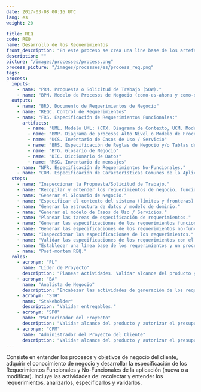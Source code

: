 ```yaml
---
date: 2017-03-08 00:16 UTC
lang: es
weight: 20

title: REQ
code: REQ
name: Desarrollo de los Requerimientos
front_description: "En este proceso se crea una line base de los artefactos que darán soporte el entendimiento de los objetivos y procesos de negocio del cliente, adquiriendo el conocimiento de negocio y desarrollando las Especificaciones de los Requerimientos Funcionales y No-Funcionales para la Aplicación (nueva o a modificar). Esto con apego y consistencia con el alcance original del proyecto definido en la Solicitud de Trabajo (SOW)."
description: ""
picture: "/images/processes/process.png"
process_picture: "/images/processes/es/process_req.png"
tags:
process:
  inputs:
    - name: "PRM. Propuesta o Solicitud de Trabajo (SOW)."
    - name: "BPM. Modelo de Procesos de Negocio (como-es-ahora y como-deberá-ser) [opcional]."
  outputs:
    - name: "BRD. Documento de Requerimientos de Negocio"
    - name: "REQC. Control de Requerimientos"
    - name: "FRS. Especificación de Requerimientos Funcionales:"
      artifacts:
        - name: "UML. Modelo UML: (CTX. Diagrama de Contexto, UCM. Modelo de Casos de Uso / Servicio, DOM. Modelo de Dominio)"
        - name: "BMP. Diagrama de procesos Alto Nivel o Modelo de Procesos de Negocio"
        - name: "UCS. Inventario de Casos de Uso / Servicio"
        - name: "BRS. Especificación de Reglas de Negocio y/o Tablas de decisión"
        - name: "BTG. Glosario de Negocio"
        - name: "DIC. Diccionario de Datos"
        - name: "MSG. Inventario de mensajes"
    - name: "NFR. Especificación de Requerimientos No-Funcionales."
    - name: "COM. Especificación de Características Comunes de la Aplicación."
  steps:
    - name: "Inspeccionar la Propuesta/Solicitud de Trabajo."
    - name: "Recopilar y entender los requerimientos de negocio, funcionales y no-funcionales (Seguridad, Disponibilidad, Escalabilidad, Desempeño, Mantenibilidad, entre otros) con los stakeholders."
    - name: "Generar el Glosario de Negocio."
    - name: "Especificar el contexto del sistema (límites y fronteras)."
    - name: "Generar la estructura de datos / modelo de dominio."
    - name: "Generar el modelo de Casos de Uso / Servicios."
    - name: "Planear las tareas de especificación de requerimientos."
    - name: "Generar las especificaciones de los requerimientos funcionales (casos de uso, reglas de negocio, modelo de dominio, layouts de interfaz y notas de implementación)."
    - name: "Generar las especificaciones de los requerimientos no-funcionales (Seguridad, Disponibilidad, Escalabilidad, Desempeño, Mantenibilidad, entre otros)."
    - name: "Inspeccionar las especificaciones de los requerimientos."
    - name: "Validar las especificaciones de los requerimientos con el cliente."
    - name: "Establecer una línea base de los requerimientos y un proceso de administración de cambios."
    - name: "Post-mortem REQ."
  roles:
    - acronym: "PL"
      name: "Líder de Proyecto"
      description: "Planear Actividades. Validar alcance del producto y autorizar el presupuesto del proyecto."
    - acronym: "BA"
      name: "Analista de Negocio"
      description: "Encabezar las actividades de generación de los requerimientos y producir sus entregables."
    - acronym: "STH"
      name: "Stakeholder"
      description: "Validar entregables."
    - acronym: "SPO"
      name: "Patrocinador del Proyecto"
      description: "Validar alcance del producto y autorizar el presupuesto del proyecto."
    - acronym: "CPM"
      name: "Administrador del Proyecto del Cliente"
      description: "Validar alcance del producto y autorizar el presupuesto del proyecto."
---
```

Consiste en entender los procesos y objetivos de negocio del cliente, adquirir el conocimiento de negocio y desarrollar la especificación de los Requerimientos Funcionales y No-Funcionales de la aplicación (nueva o a modificar). Incluye las actividades de: recolectar y entender los requerimientos, analizarlos, especificarlos y validarlos.
